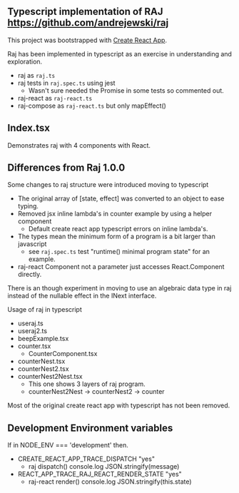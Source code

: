 ## Typescript implementation of RAJ https://github.com/andrejewski/raj

This project was bootstrapped with [Create React App](https://github.com/facebookincubator/create-react-app).

Raj has been implemented in typescript as an exercise in understanding and exploration.

- raj as `raj.ts`
- raj tests in `raj.spec.ts` using jest
  - Wasn't sure needed the Promise in some tests so commented out.
- raj-react as `raj-react.ts`
- raj-compose as `raj-react.ts` but only mapEffect()

## Index.tsx

Demonstrates raj with 4 components with React.

## Differences from Raj 1.0.0

Some changes to raj structure were introduced moving to typescript

- The original array of [state, effect] was converted to an object to ease typing.
- Removed jsx inline lambda's in counter example by using a helper component
  - Default create react app typescript errors on inline lambda's.
- The types mean the minimum form of a program is a bit larger than javascript
  - see `raj.spec.ts` test "runtime() minimal program state" for an example.
- raj-react Component not a parameter just accesses React.Component directly.

There is an though experiment in moving to use an algebraic data type in raj instead
of the nullable effect in the INext interface.

Usage of raj in typescript

- useraj.ts
- useraj2.ts
- beepExample.tsx
- counter.tsx
  - CounterComponent.tsx
- counterNest.tsx
- counterNest2.tsx
- counterNest2Nest.tsx
  - This one shows 3 layers of raj program.
  - counterNest2Nest -> counterNest2 -> counter

Most of the original create react app with typescript has not been removed.

## Development Environment variables

If in NODE_ENV === 'development' then.

- CREATE_REACT_APP_TRACE_DISPATCH "yes"
  - raj dispatch() console.log JSON.stringify(message)
- REACT_APP_TRACE_RAJ_REACT_RENDER_STATE "yes"
  - raj-react render() console.log JSON.stringify(this.state)
